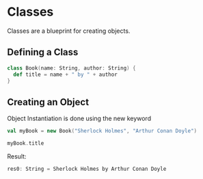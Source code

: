 # Classes

Classes are a blueprint for creating objects. 

## Defining a Class

```scala
class Book(name: String, author: String) {
  def title = name + " by " + author
}

```

## Creating an Object

Object Instantiation is done using the new keyword

```scala
val myBook = new Book("Sherlock Holmes", "Arthur Conan Doyle")

myBook.title

```

Result:

```scala
res0: String = Sherlock Holmes by Arthur Conan Doyle
```
